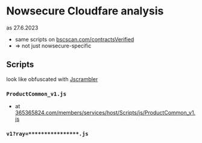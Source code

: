 # Nowsecure Cloudfare analysis
as 27.6.2023
- same scripts on [bscscan.com/contractsVerified](https://bscscan.com/contractsVerified)
- => not just nowsecure-specific

## Scripts
 look like obfuscated with [Jscrambler](https://en.wikipedia.org/wiki/Jscrambler)

### `ProductCommon_v1.js`
- at [365365824.com/members/services/host/Scripts/js/ProductCommon_v1.js](https://www.365365824.com/members/services/host/Scripts/js/ProductCommon_v1.js)

### `v1?ray=****************.js`

